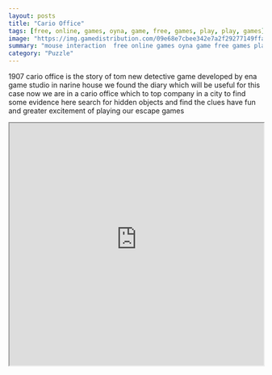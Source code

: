 ```yaml
---
layout: posts
title: "Cario Office"
tags: [free, online, games, oyna, game, free, games, play, play, games]
image: "https://img.gamedistribution.com/09e68e7cbee342e7a2f29277149ffa62.jpg"
summary: "mouse interaction  free online games oyna game free games play play games"
category: "Puzzle"
---
```


1907 cario office is the story of tom new detective game developed by ena game studio in narine house we found the diary which will be useful for this case now we are in a cario office which to top company in a city to find some evidence here search for hidden objects and find the clues have fun and greater excitement of playing our escape games

<iframe width="100%" height="480px;" src="https://flash.gamedistribution.com?game=09e68e7cbee342e7a2f29277149ffa62"></iframe>